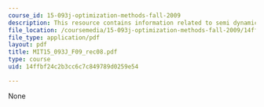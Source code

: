 ```yaml
---
course_id: 15-093j-optimization-methods-fall-2009
description: This resource contains information related to semi dynamic programming.
file_location: /coursemedia/15-093j-optimization-methods-fall-2009/14ffbf24c2b3cc6c7c849789d0259e54_MIT15_093J_F09_rec08.pdf
file_type: application/pdf
layout: pdf
title: MIT15_093J_F09_rec08.pdf
type: course
uid: 14ffbf24c2b3cc6c7c849789d0259e54

---
```

None